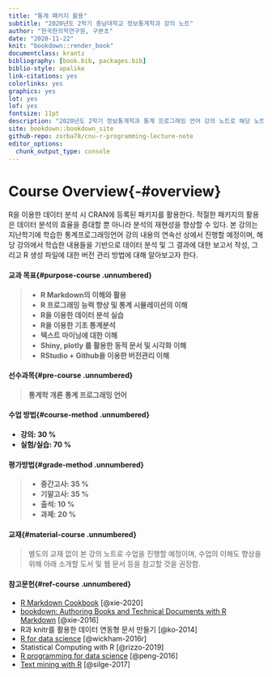 ```yaml
--- 
title: "통계 패키지 활용"
subtitle: "2020년도 2학기 충남대학교 정보통계학과 강의 노트"
author: "한국한의학연구원, 구본초"
date: "2020-11-22"
knit: "bookdown::render_book"
documentclass: krantz
bibliography: [book.bib, packages.bib]
biblio-style: apalike
link-citations: yes
colorlinks: yes
graphics: yes
lot: yes
lof: yes
fontsize: 11pt
description: "2020년도 2학기 정보통계학과 통계 프로그래밍 언어 강의 노트로 해당 노트는 https://zorba78.github.io/cnu-stat-package-lecture/ 에서 확인 가능"
site: bookdown::bookdown_site
github-repo: zorba78/cnu-r-programming-lecture-note
editor_options: 
  chunk_output_type: console
---
```








# Course Overview{-#overview}


R을 이용한 데이터 분석 시 CRAN에 등록된 패키지를 활용한다. 적절한 패키지의 활용은 데이터 분석의 효율을 증대할 뿐 아니라 분석의 재현성을 향상할 수 있다. 본 강의는 지난학기에 학습한 통계프로그래밍언어 강의 내용의 연속선 상에서 진행할 예정이며, 해당 강의에서 학습한 내용들을 기반으로 데이터 분석 및 그 결과에 대한 보고서 작성, 그리고 R 생성 파일에 대한 버전 관리 방법에 대해 알아보고자 한다.



#### 교과 목표{#purpose-course .unnumbered}

> - **R Markdown의 이해와 활용**
> - **R 프로그래밍 능력 향상 및 통계 시뮬레이션의 이해**
> - **R을 이용한 데이터 분석 실습**
> - **R을 이용한 기초 통계분석**
> - **텍스트 마이닝에 대한 이해**
> - **Shiny, plotly 를 활용한 동적 문서 및 시각화 이해**
> - **RStudio + Github을 이용한 버전관리 이해**


#### 선수과목{#pre-course .unnumbered}

> **통계학 개론**
> **통계 프로그래밍 언어**


#### 수업 방법{#course-method .unnumbered}

- **강의: 30 %**
- **실험/실습: 70 %**


#### 평가방법{#grade-method .unnumbered}

> - **중간고사: 35 %**
> - **기말고사: 35 %**
> - **출석: 10 %**
> - **과제: 20 %**


#### 교재{#material-course .unnumbered}

> 별도의 교재 없이 본 강의 노트로 수업을 진행할 예정이며, 수업의 이해도 향상을 위해 아래 소개할 도서 및 웹 문서 등을 참고할 것을 권장함.


#### 참고문헌{#ref-course .unnumbered}


- [R Markdown Cookbook](https://bookdown.org/yihui/rmarkdown-cookbook/) [@xie-2020]
- [bookdown: Authoring Books and Technical Documents with R Markdown](https://bookdown.org/yihui/bookdown/) [@xie-2016]
- R과 knitr를 활용한 데이터 연동형 문서 만들기 [@ko-2014]
- [R for data science](https://r4ds.had.co.nz/) [@wickham-2016r]
- Statistical Computing with R [@rizzo-2019]
- [R programming for data science](https://bookdown.org/rdpeng/rprogdatascience/) [@peng-2016]
- [Text mining with R](https://www.tidytextmining.com/) [@silge-2017]








